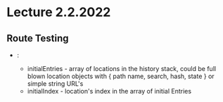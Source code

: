 # Lecture 2.2.2022

## Route Testing

- <MemoryRouters>:
  - initialEntries - array of locations in the history stack, could be full blown location objects with { path name, search, hash, state } or simple string URL's
  - initialIndex - location's index in the array of initial Entries
